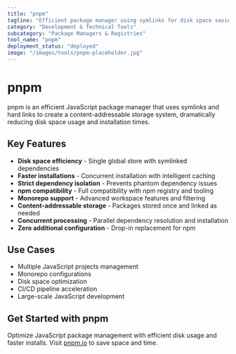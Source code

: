 ```yaml
---
title: "pnpm"
tagline: "Efficient package manager using symlinks for disk space savings"
category: "Development & Technical Tools"
subcategory: "Package Managers & Registries"
tool_name: "pnpm"
deployment_status: "deployed"
image: "/images/tools/pnpm-placeholder.jpg"
---
```


# pnpm

pnpm is an efficient JavaScript package manager that uses symlinks and hard links to create a content-addressable storage system, dramatically reducing disk space usage and installation times.

## Key Features

- **Disk space efficiency** - Single global store with symlinked dependencies
- **Faster installations** - Concurrent installation with intelligent caching
- **Strict dependency isolation** - Prevents phantom dependency issues
- **npm compatibility** - Full compatibility with npm registry and tooling
- **Monorepo support** - Advanced workspace features and filtering
- **Content-addressable storage** - Packages stored once and linked as needed
- **Concurrent processing** - Parallel dependency resolution and installation
- **Zero additional configuration** - Drop-in replacement for npm

## Use Cases

- Multiple JavaScript projects management
- Monorepo configurations
- Disk space optimization
- CI/CD pipeline acceleration
- Large-scale JavaScript development

## Get Started with pnpm

Optimize JavaScript package management with efficient disk usage and faster installs. Visit [pnpm.io](https://pnpm.io) to save space and time.